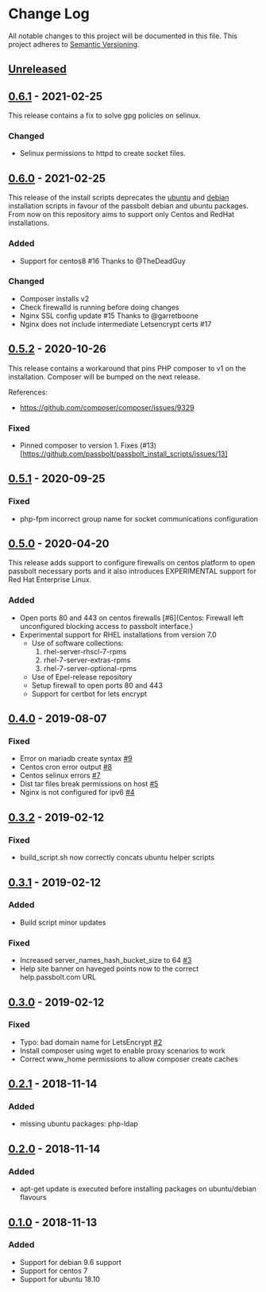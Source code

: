 # Change Log

All notable changes to this project will be documented in this file.
This project adheres to [Semantic Versioning](http://semver.org/).

## [Unreleased](https://github.com/passbolt/passbolt_install_scripts/compare/v0.6.0...HEAD)

## [0.6.1](https://github.com/passbolt/passbolt_install_scripts/compare/v0.6.1..v0.6.0) - 2021-02-25

This release contains a fix to solve gpg policies on selinux.

### Changed
- Selinux permissions to httpd to create socket files.

## [0.6.0](https://github.com/passbolt/passbolt_install_scripts/compare/v0.6.0..v0.5.2) - 2021-02-25

This release of the install scripts deprecates the [ubuntu](https://help.passbolt.com/hosting/install/ce/ubuntu/ubuntu.html) and [debian](https://help.passbolt.com/hosting/install/ce/debian/debian.html) installation scripts in favour of the passbolt debian and ubuntu packages.
From now on this repository aims to support only Centos and RedHat installations.

### Added

- Support for centos8 #16 Thanks to @TheDeadGuy

### Changed
- Composer installs v2
- Check firewalld is running before doing changes
- Nginx SSL config update #15 Thanks to @garretboone
- Nginx does not include intermediate Letsencrypt certs #17


## [0.5.2](https://github.com/passbolt/passbolt_install_scripts/compare/v0.5.2..v0.5.1) - 2020-10-26

This release contains a workaround that pins PHP composer to v1 on the installation.
Composer will be bumped on the next release.

References:
- https://github.com/composer/composer/issues/9329

### Fixed

- Pinned composer to version 1. Fixes (#13)[https://github.com/passbolt/passbolt_install_scripts/issues/13]


## [0.5.1](https://github.com/passbolt/passbolt_install_scripts/compare/v0.5.1..v0.5.0) - 2020-09-25

### Fixed
- php-fpm incorrect group name for socket communications configuration

## [0.5.0](https://github.com/passbolt/passbolt_install_scripts/compare/v0.5.0..v0.4.0) - 2020-04-20

This release adds support to configure firewalls on centos platform to open passbolt necessary ports
and it also introduces EXPERIMENTAL support for Red Hat Enterprise Linux.

### Added

- Open ports 80 and 443 on centos firewalls [#6](Centos: Firewall left unconfigured blocking access to passbolt interface.)
- Experimental support for RHEL installations from version 7.0
    * Use of software collections:
       1. rhel-server-rhscl-7-rpms
       2. rhel-7-server-extras-rpms
       3. rhel-7-server-optional-rpms
    * Use of Epel-release repository
    * Setup firewall to open ports 80 and 443
    * Support for certbot for lets encrypt

## [0.4.0](https://github.com/passbolt/passbolt_install_scripts/compare/v0.4.0..v0.3.2) - 2019-08-07

### Fixed
- Error on mariadb create syntax [#9](https://github.com/passbolt/passbolt_install_scripts/issues/9)
- Centos cron error output [#8](https://github.com/passbolt/passbolt_install_scripts/issues/8)
- Centos selinux errors [#7](https://github.com/passbolt/passbolt_install_scripts/issues/7)
- Dist tar files break permissions on host [#5](https://github.com/passbolt/passbolt_install_scripts/issues/5)
- Nginx is not configured for ipv6 [#4](https://github.com/passbolt/passbolt_install_scripts/issues/4)

## [0.3.2](https://github.com/passbolt/passbolt_install_scripts/compare/v0.3.2..v0.3.1) - 2019-02-12

### Fixed
- build_script.sh now correctly concats ubuntu helper scripts

## [0.3.1](https://github.com/passbolt/passbolt_install_scripts/compare/v0.3.1..v0.3.0) - 2019-02-12

### Added

- Build script minor updates

### Fixed

- Increased server_names_hash_bucket_size to 64 [#3](https://github.com/passbolt/passbolt_install_scripts/issues/3)
- Help site banner on haveged points now to the correct help.passbolt.com URL

## [0.3.0](https://github.com/passbolt/passbolt_install_scripts/compare/v0.3.0..v0.2.1) - 2019-02-12

### Fixed

- Typo: bad domain name for LetsEncrypt [#2](https://github.com/passbolt/passbolt_install_scripts/pull/2)
- Install composer using wget to enable proxy scenarios to work
- Correct www_home permissions to allow composer create caches

## [0.2.1](https://github.com/passbolt/passbolt_install_scripts/compare/v0.2.1..v0.2.0) - 2018-11-14

### Added

- missing ubuntu packages: php-ldap

## [0.2.0](https://github.com/passbolt/passbolt_install_scripts/compare/v0.2.0..v0.1.0) - 2018-11-14

### Added

- apt-get update is executed before installing packages on ubuntu/debian flavours

## [0.1.0](https://github.com/passbolt/passbolt_install_scripts/releases/tag/v0.1.0) - 2018-11-13

### Added

- Support for debian 9.6 support
- Support for centos 7
- Support for ubuntu 18.10
